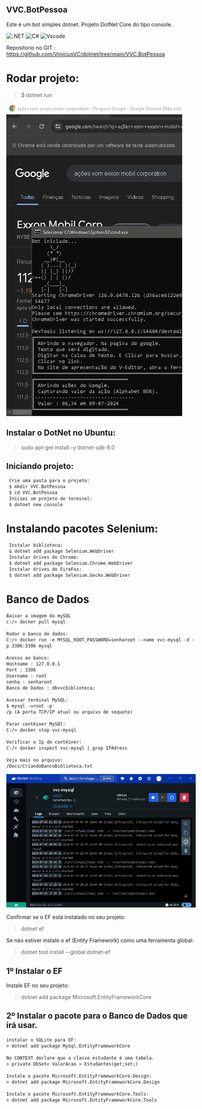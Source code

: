 ## VVC.BotPessoa

Este é um bot simples dotnet.
Projeto DotNet Core do tipo console.

![.NET](https://img.shields.io/badge/.NET-5C2D91?style=for-the-badge&logo=.net&logoColor=white)
![C#](https://img.shields.io/badge/c%23-%23239120.svg?style=for-the-badge&logo=csharp&logoColor=white)
![Vscode](https://img.shields.io/badge/Vscode-007ACC?style=for-the-badge&logo=visual-studio-code&logoColor=white)


Repositorio no GIT :
https://github.com/ViniciusVC/dotnet/tree/main/VVC.BotPessoa

# Rodar projeto:

> $ dotnet run

![DockerMySQLPrtSc](Docs/botpessoal.jpg "PrtScMySql")

## Instalar o DotNet no Ubuntu:
> sudo apt-get install -y dotnet-sdk-8.0

## Iniciando projeto:
```
 Crie uma pasta para o projeto:
 $ mkdir VVC.BotPessoa
 $ cd VVC.BotPessoa
 Iniciei um projeto de terminal:
 $ dotnet new console
``` 

# Instalando pacotes Selenium:
```
 Instalar biblioteca:
 & dotnet add package Selenium.WebDriver
 Instalar drives do Chrome:
 $ dotnet add package Selenium.Chrome.WebDriver
 Instalar drives do FireFox:
 $ dotnet add package Selenium.Gecko.WebDriver
```

# Banco de Dados
```
Baixar a imagem do mySQL
c:/> docker pull mysql

Rodar o banco de dados:
C:/> docker run -e MYSQL_ROOT_PASSWORD=senharoot --name vvc-mysql -d -p 3306:3306 mysql

Acesso ao banco:
Hostname : 127.0.0.1
Port : 3306
Username : root
senha : senharoot
Banco de Dados : dbvvcbiblioteca;

Acessar terminal MySQL: 
$ mysql -uroot -p
/p (A porta TCP/IP atual ou arquivo de soquete)

Parar contêiner MySQl:
C:/> docker stop vvc-mysql

Verificar o Ip do contêiner:
C:/> docker inspect vvc-mysql | grep IPAdress

Veja mais no arquivo:
/Docs/CriandoBancoBiblioteca.txt

```
![DockerMySQLPrtSc](Docs/mysqldocker.jpg "PrtScMySql")



Confirmar se o EF está instalado no seu projeto:

> dotnet ef

Se não estiver instale o ef (Entity Framework) como uma ferramenta global:

> dotnet tool install --global dotnet-ef

## 1º Instalar o EF

Instale EF no seu projeto:

> dotnet add package Microsoft.EntityFrameworkCore

## 2º Instalar o pacote para o Banco de Dados que irá usar.
```
instalar o SQLite para EF:
> dotnet add package MySql.EntityFrameworkCore

No CONTEXT declare que a classe estudante é uma tabela.
> private DbSet< ValorAcao > Estudantes(get;set;)

Instale o pacote Microsoft.EntityFrameworkCore.Design:
> dotnet add package Microsoft.EntityFrameworkCore.Design

Instale o pacote Microsoft.EntityFrameworkCore.Tools:
> dotnet add package Microsoft.EntityFrameworkCore.Tools
```
